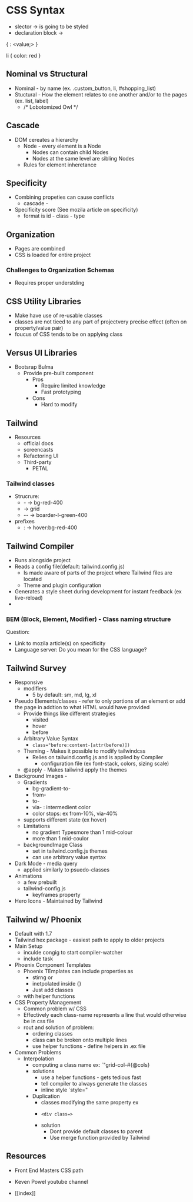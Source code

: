 # CSS Syntax

* slector -> is going to be styled
* declaration block -> 

<selector> {
    <property>: <value;>
}

li {
    color: red
}

## Nominal vs Structural
 * Nominal - by name (ex. .custom_button, li, #shopping_list)
 * Stuctural - How the element relates to one another and/or to the pages (ex. list, label)
   * /* Lobotomized Owl */

## Cascade
* DOM cereates a hierarchy
  * Node - every element is a Node
    * Nodes can contain child Nodes
    * Nodes at the same level are sibling Nodes
  * Rules for element inheretance

## Specificity
* Combining propeties can cause conflicts
  * cascade -
* Specificity score (See mozila article on specificity)
  * format is id - class - type

## Organization
* Pages are combined
* CSS is loaded for entire project

### Challenges to Organization Schemas
* Requires proper understding


## CSS Utility Libraries
* Make have use of re-usable classes
* classes are not tieed to any part of projectvery precise effect (often on property/value pair)
* foucus of CSS tends to be on applying class

## Versus UI Libraries
* Bootsrap Bulma
  * Provide pre-built component
    * Pros
      * Require limited knowledge
      * Fast prototyping
    * Cons
      * Hard to modify 

## Tailwind
* Resources
  * official docs
  * screencasts
  * Refactoring UI
  * Third-party
    * PETAL

### Tailwind classes
* Strucrure: 
  * <property name>-<value> -> bg-red-400
  * <value> -> grid
  * <property>-<qualification>-<value> -> boarder-l-green-400
* prefixes
  * <prefix>:<class> -> hover:bg-red-400

## Tailwind Compiler
* Runs alongside project
* Reads a config file(default: tailwind.config.js)
  * Is made aware of parts of the project where Tailwind files are located
  * Theme and plugin configuration
* Generates a style sheet during development for instant feedback (ex live-reload)
* 
  

### BEM (Block, Element, Modifier) - Class naming structure


Question:
* Link to mozila article(s) on specificity
* Language server: Do you mean for the CSS language?

## Tailwind Survey
- Responsive
  - modifiers
    - 5 by default: sm, md, lg, xl
- Pseudo Elements/classes - refer to only portions of an element or add the page in addtion to what HTML would have provided
  - Provide things like different strategies
    - visited
    - hover
    - before
  - Arbitrary Value Syntax
    - `class="before:content-[attr(before)])`
  - Theming - Makes it possible to modify tailwindcss 
    - Relies on tailwind.config.js and is applied by Compiler
      - configuration file (ex font-stack, colors, sizing scale)
  - @apply - Makes tailwind apply the themes
- Background Images -
  - Gradients
    - bg-gradient-to-<direction>
    - from-<colour>
    - to-<colour>
    - via-<colour> : intermedient color
    - color stops: ex from-10%, via-40%
  - supports different state (ex hover)
  - Limitations 
    - no gradient Typesmore than 1 mid-colour 
    - more than 1 mid-coulor
  - backgroundImage Class 
    - set in tailwind.config.js themes
    - can use arbitrary value syntax
- Dark Mode - media query
  - applied similarly to psuedo-classes
- Animations
  - a few prebuilt 
  - tailwind-config.js  
    - keyframes property
- Hero Icons - Maintained by Tailwind

## Tailwind w/ Phoenix
- Default with 1.7
- Tailwind hex package - easiest path to apply to older projects
- Main Setup
  - inculde congig to start compiler-watcher 
  - include task
- Phoenix Component Templates
  - Phoenix TEmplates can include properties as 
    - stirng or
    - inetpolated inside {}
    - Just add classes
  - with helper functions
- CSS Property Management
  - Common problem w/ CSS
  - Effectively each class-name represents a line that would otherwise be in css file
  - rout and solution of problem:
    - ordering classes
    - class can be broken onto multiple lines
    - use helper functions - define helpers in .ex file
- Common Problems
  - Interpolation
    - computing a class name ex: `"grid-col-#{@cols}
    - solutions
      - use a helper functions - gets tedious fast
      - tell compiler to always generate the classes
      - inline style `style="
    - Duplication
      - classes modifying the same property ex 
      - ```
        <div class=>
      - solution 
        - Dont provide default classes to parent
        - Use merge function provided by Tailwind

## Resources
- Front End Masters CSS path
- Keven Powel youtube channel

- [[index]]